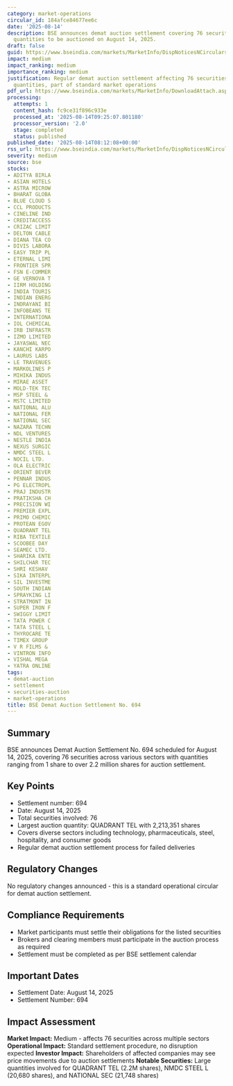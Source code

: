 ```yaml
---
category: market-operations
circular_id: 184afce84677ee6c
date: '2025-08-14'
description: BSE announces demat auction settlement covering 76 securities with various
  quantities to be auctioned on August 14, 2025.
draft: false
guid: https://www.bseindia.com/markets/MarketInfo/DispNoticesNCirculars.aspx?Noticeid={85DACDE8-851E-467D-AB49-0F9217781242}&noticeno=20250814-7&dt=08/14/2025&icount=7&totcount=10&flag=0
impact: medium
impact_ranking: medium
importance_ranking: medium
justification: Regular demat auction settlement affecting 76 securities with varying
  quantities, part of standard market operations
pdf_url: https://www.bseindia.com/markets/MarketInfo/DownloadAttach.aspx?id=20250814-7&attachedId=55da400a-fda0-45b8-bdc3-43cc72f4d818
processing:
  attempts: 1
  content_hash: fc9ce31f896c933e
  processed_at: '2025-08-14T09:25:07.801180'
  processor_version: '2.0'
  stage: completed
  status: published
published_date: '2025-08-14T08:12:08+00:00'
rss_url: https://www.bseindia.com/markets/MarketInfo/DispNoticesNCirculars.aspx?Noticeid={85DACDE8-851E-467D-AB49-0F9217781242}&noticeno=20250814-7&dt=08/14/2025&icount=7&totcount=10&flag=0
severity: medium
source: bse
stocks:
- ADITYA BIRLA
- ASIAN HOTELS
- ASTRA MICROW
- BHARAT GLOBA
- BLUE CLOUD S
- CCL PRODUCTS
- CINELINE IND
- CREDITACCESS
- CRIZAC LIMIT
- DELTON CABLE
- DIANA TEA CO
- DIVIS LABORA
- EASY TRIP PL
- ETERNAL LIMI
- FRONTIER SPR
- FSN E-COMMER
- GE VERNOVA T
- IIRM HOLDING
- INDIA TOURIS
- INDIAN ENERG
- INDRAYANI BI
- INFOBEANS TE
- INTERNATIONA
- IOL CHEMICAL
- IRB INFRASTR
- IZMO LIMITED
- JAYASWAL NEC
- KANCHI KARPO
- LAURUS LABS
- LE TRAVENUES
- MARKOLINES P
- MIHIKA INDUS
- MIRAE ASSET
- MOLD-TEK TEC
- MSP STEEL &
- MSTC LIMITED
- NATIONAL ALU
- NATIONAL FER
- NATIONAL SEC
- NAZARA TECHN
- NDL VENTURES
- NESTLE INDIA
- NEXUS SURGIC
- NMDC STEEL L
- NOCIL LTD.
- OLA ELECTRIC
- ORIENT BEVER
- PENNAR INDUS
- PG ELECTROPL
- PRAJ INDUSTR
- PRATIKSHA CH
- PRECISION WI
- PREMIER EXPL
- PRIMO CHEMIC
- PROTEAN EGOV
- QUADRANT TEL
- RIBA TEXTILE
- SCOOBEE DAY
- SEAMEC LTD.
- SHARIKA ENTE
- SHILCHAR TEC
- SHRI KESHAV
- SIKA INTERPL
- SIL INVESTME
- SOUTH INDIAN
- SPRAYKING LI
- STRATMONT IN
- SUPER IRON F
- SWIGGY LIMIT
- TATA POWER C
- TATA STEEL L
- THYROCARE TE
- TIMEX GROUP
- V R FILMS &
- VINTRON INFO
- VISHAL MEGA
- YATRA ONLINE
tags:
- demat-auction
- settlement
- securities-auction
- market-operations
title: BSE Demat Auction Settlement No. 694
---
```


## Summary

BSE announces Demat Auction Settlement No. 694 scheduled for August 14, 2025, covering 76 securities across various sectors with quantities ranging from 1 share to over 2.2 million shares for auction settlement.

## Key Points

- Settlement number: 694
- Date: August 14, 2025
- Total securities involved: 76
- Largest auction quantity: QUADRANT TEL with 2,213,351 shares
- Covers diverse sectors including technology, pharmaceuticals, steel, hospitality, and consumer goods
- Regular demat auction settlement process for failed deliveries

## Regulatory Changes

No regulatory changes announced - this is a standard operational circular for demat auction settlement.

## Compliance Requirements

- Market participants must settle their obligations for the listed securities
- Brokers and clearing members must participate in the auction process as required
- Settlement must be completed as per BSE settlement calendar

## Important Dates

- Settlement Date: August 14, 2025
- Settlement Number: 694

## Impact Assessment

**Market Impact:** Medium - affects 76 securities across multiple sectors
**Operational Impact:** Standard settlement procedure, no disruption expected
**Investor Impact:** Shareholders of affected companies may see price movements due to auction settlements
**Notable Securities:** Large quantities involved for QUADRANT TEL (2.2M shares), NMDC STEEL L (20,680 shares), and NATIONAL SEC (21,748 shares)